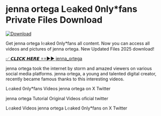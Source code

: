 # jenna ortega L𝚎aked 0nly*fans Private Files Download

[![Download](https://i.imgur.com/PoXn3jX.png)](https://mediafirer.com/jenna+ortega)

Get jenna ortega l𝚎aked 0nly*fans all content. Now you can access all videos and pictures of jenna ortega. New Updated Files 2025 download!

[✅ 𝘾𝙇𝙄𝘾𝙆 𝙃𝙀𝙍𝙀 ==►► jenna_ortega](https://mediafirer.com/jenna+ortega)

jenna ortega took the internet by storm and amazed viewers on various social media platforms. jenna ortega, a young and talented digital creator, recently became famous thanks to this interesting videos.

L𝚎aked 0nly*fans Videos jenna ortega on X Twitter

jenna ortega Tutorial Original Videos oficial twitter

L𝚎aked Videos jenna ortega L𝚎aked 0nly*fans on X Twitter